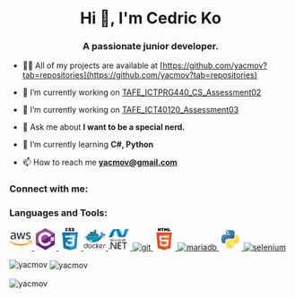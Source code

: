 <h1 align="center">Hi 👋, I'm Cedric Ko</h1>
<h3 align="center">A passionate junior developer.</h3>

- 👨‍💻 All of my projects are available at [https://github.com/yacmov?tab=repositories](https://github.com/yacmov?tab=repositories)

- 🔭 I’m currently working on [TAFE_ICTPRG440_CS_Assessment02](https://github.com/yacmov/TAFE_ICTPRG440_CS_Assessment02)

- 🔭 I’m currently working on [TAFE_ICT40120_Assessment03](https://github.com/yacmov/TAFE_ICT40120_Assessment03)

- 💬 Ask me about **I want to be a special nerd.**

- 🌱 I’m currently learning **C#, Python**

- 📫 How to reach me **yacmov@gmail.com**

<h3 align="left">Connect with me:</h3>
<p align="left">
</p>

<h3 align="left">Languages and Tools:</h3>
<p align="left"> <a href="https://aws.amazon.com" target="_blank" rel="noreferrer"> <img src="https://raw.githubusercontent.com/devicons/devicon/master/icons/amazonwebservices/amazonwebservices-original-wordmark.svg" alt="aws" width="40" height="40"/> </a> <a href="https://www.w3schools.com/cs/" target="_blank" rel="noreferrer"> <img src="https://raw.githubusercontent.com/devicons/devicon/master/icons/csharp/csharp-original.svg" alt="csharp" width="40" height="40"/> </a> <a href="https://www.w3schools.com/css/" target="_blank" rel="noreferrer"> <img src="https://raw.githubusercontent.com/devicons/devicon/master/icons/css3/css3-original-wordmark.svg" alt="css3" width="40" height="40"/> </a> <a href="https://www.docker.com/" target="_blank" rel="noreferrer"> <img src="https://raw.githubusercontent.com/devicons/devicon/master/icons/docker/docker-original-wordmark.svg" alt="docker" width="40" height="40"/> </a> <a href="https://dotnet.microsoft.com/" target="_blank" rel="noreferrer"> <img src="https://raw.githubusercontent.com/devicons/devicon/master/icons/dot-net/dot-net-original-wordmark.svg" alt="dotnet" width="40" height="40"/> </a> <a href="https://git-scm.com/" target="_blank" rel="noreferrer"> <img src="https://www.vectorlogo.zone/logos/git-scm/git-scm-icon.svg" alt="git" width="40" height="40"/> </a> <a href="https://www.w3.org/html/" target="_blank" rel="noreferrer"> <img src="https://raw.githubusercontent.com/devicons/devicon/master/icons/html5/html5-original-wordmark.svg" alt="html5" width="40" height="40"/> </a> <a href="https://mariadb.org/" target="_blank" rel="noreferrer"> <img src="https://www.vectorlogo.zone/logos/mariadb/mariadb-icon.svg" alt="mariadb" width="40" height="40"/> </a> <a href="https://www.python.org" target="_blank" rel="noreferrer"> <img src="https://raw.githubusercontent.com/devicons/devicon/master/icons/python/python-original.svg" alt="python" width="40" height="40"/> </a> <a href="https://www.selenium.dev" target="_blank" rel="noreferrer"> <img src="https://raw.githubusercontent.com/detain/svg-logos/780f25886640cef088af994181646db2f6b1a3f8/svg/selenium-logo.svg" alt="selenium" width="40" height="40"/> </a> </p>

<p><img align="left" src="https://github-readme-stats.vercel.app/api/top-langs?username=yacmov&show_icons=true&locale=en&layout=compact" alt="yacmov" /></p>

<p>&nbsp;<img align="center" src="https://github-readme-stats.vercel.app/api?username=yacmov&show_icons=true&locale=en" alt="yacmov" /></p>

<p><img align="center" src="https://github-readme-streak-stats.herokuapp.com/?user=yacmov&" alt="yacmov" /></p>
